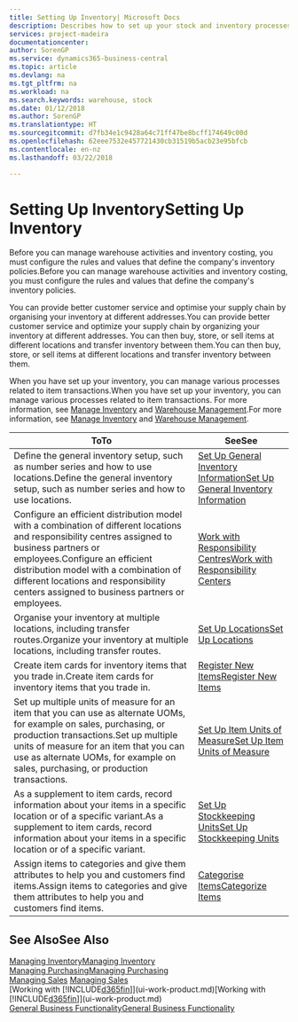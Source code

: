```yaml
---
title: Setting Up Inventory| Microsoft Docs
description: Describes how to set up your stock and inventory processes, including transfer routes and locations, such as warehouses.
services: project-madeira
documentationcenter: 
author: SorenGP
ms.service: dynamics365-business-central
ms.topic: article
ms.devlang: na
ms.tgt_pltfrm: na
ms.workload: na
ms.search.keywords: warehouse, stock
ms.date: 01/12/2018
ms.author: SorenGP
ms.translationtype: HT
ms.sourcegitcommit: d7fb34e1c9428a64c71ff47be8bcff174649c00d
ms.openlocfilehash: 62eee7532e457721430cb31519b5acb23e95bfcb
ms.contentlocale: en-nz
ms.lasthandoff: 03/22/2018

---
```

# <a name="setting-up-inventory"></a><span data-ttu-id="d0786-103">Setting Up Inventory</span><span class="sxs-lookup"><span data-stu-id="d0786-103">Setting Up Inventory</span></span>
<span data-ttu-id="d0786-104">Before you can manage warehouse activities and inventory costing, you must configure the rules and values that define the company's inventory policies.</span><span class="sxs-lookup"><span data-stu-id="d0786-104">Before you can manage warehouse activities and inventory costing, you must configure the rules and values that define the company's inventory policies.</span></span>

<span data-ttu-id="d0786-105">You can provide better customer service and optimise your supply chain by organising your inventory at different addresses.</span><span class="sxs-lookup"><span data-stu-id="d0786-105">You can provide better customer service and optimize your supply chain by organizing your inventory at different addresses.</span></span> <span data-ttu-id="d0786-106">You can then buy, store, or sell items at different locations and transfer inventory between them.</span><span class="sxs-lookup"><span data-stu-id="d0786-106">You can then buy, store, or sell items at different locations and transfer inventory between them.</span></span>

<span data-ttu-id="d0786-107">When you have set up your inventory, you can manage various processes related to item transactions.</span><span class="sxs-lookup"><span data-stu-id="d0786-107">When you have set up your inventory, you can manage various processes related to item transactions.</span></span> <span data-ttu-id="d0786-108">For more information, see [Manage Inventory](inventory-manage-inventory.md) and [Warehouse Management](warehouse-manage-warehouse.md).</span><span class="sxs-lookup"><span data-stu-id="d0786-108">For more information, see [Manage Inventory](inventory-manage-inventory.md) and [Warehouse Management](warehouse-manage-warehouse.md).</span></span>

| <span data-ttu-id="d0786-109">To</span><span class="sxs-lookup"><span data-stu-id="d0786-109">To</span></span> | <span data-ttu-id="d0786-110">See</span><span class="sxs-lookup"><span data-stu-id="d0786-110">See</span></span> |
| --- | --- |
| <span data-ttu-id="d0786-111">Define the general inventory setup, such as number series and how to use locations.</span><span class="sxs-lookup"><span data-stu-id="d0786-111">Define the general inventory setup, such as number series and how to use locations.</span></span> |[<span data-ttu-id="d0786-112">Set Up General Inventory Information</span><span class="sxs-lookup"><span data-stu-id="d0786-112">Set Up General Inventory Information</span></span>](inventory-how-setup-general.md) |
|<span data-ttu-id="d0786-113">Configure an efficient distribution model with a combination of different locations and responsibility centres assigned to business partners or employees.</span><span class="sxs-lookup"><span data-stu-id="d0786-113">Configure an efficient distribution model with a combination of different locations and responsibility centers assigned to business partners or employees.</span></span>|[<span data-ttu-id="d0786-114">Work with Responsibility Centres</span><span class="sxs-lookup"><span data-stu-id="d0786-114">Work with Responsibility Centers</span></span>](inventory-responsibility-centers.md)|
| <span data-ttu-id="d0786-115">Organise your inventory at multiple locations, including transfer routes.</span><span class="sxs-lookup"><span data-stu-id="d0786-115">Organize your inventory at multiple locations, including transfer routes.</span></span> |[<span data-ttu-id="d0786-116">Set Up Locations</span><span class="sxs-lookup"><span data-stu-id="d0786-116">Set Up Locations</span></span>](inventory-how-register-new-items.md) |
| <span data-ttu-id="d0786-117">Create item cards for inventory items that you trade in.</span><span class="sxs-lookup"><span data-stu-id="d0786-117">Create item cards for inventory items that you trade in.</span></span> |[<span data-ttu-id="d0786-118">Register New Items</span><span class="sxs-lookup"><span data-stu-id="d0786-118">Register New Items</span></span>](inventory-how-register-new-items.md) |
|<span data-ttu-id="d0786-119">Set up multiple units of measure for an item that you can use as alternate UOMs, for example on sales, purchasing, or production transactions.</span><span class="sxs-lookup"><span data-stu-id="d0786-119">Set up multiple units of measure for an item that you can use as alternate UOMs, for example on sales, purchasing, or production transactions.</span></span>|[<span data-ttu-id="d0786-120">Set Up Item Units of Measure</span><span class="sxs-lookup"><span data-stu-id="d0786-120">Set Up Item Units of Measure</span></span>](inventory-how-setup-units-of-measure.md)|
|<span data-ttu-id="d0786-121">As a supplement to item cards, record information about your items in a specific location or of a specific variant.</span><span class="sxs-lookup"><span data-stu-id="d0786-121">As a supplement to item cards, record information about your items in a specific location or of a specific variant.</span></span>|[<span data-ttu-id="d0786-122">Set Up Stockkeeping Units</span><span class="sxs-lookup"><span data-stu-id="d0786-122">Set Up Stockkeeping Units</span></span>](inventory-how-to-set-up-stockkeeping-units.md)|
| <span data-ttu-id="d0786-123">Assign items to categories and give them attributes to help you and customers find items.</span><span class="sxs-lookup"><span data-stu-id="d0786-123">Assign items to categories and give them attributes to help you and customers find items.</span></span> |[<span data-ttu-id="d0786-124">Categorise Items</span><span class="sxs-lookup"><span data-stu-id="d0786-124">Categorize Items</span></span>](inventory-how-categorize-items.md) |

## <a name="see-also"></a><span data-ttu-id="d0786-125">See Also</span><span class="sxs-lookup"><span data-stu-id="d0786-125">See Also</span></span>
[<span data-ttu-id="d0786-126">Managing Inventory</span><span class="sxs-lookup"><span data-stu-id="d0786-126">Managing Inventory</span></span>](inventory-manage-inventory.md)  
[<span data-ttu-id="d0786-127">Managing Purchasing</span><span class="sxs-lookup"><span data-stu-id="d0786-127">Managing Purchasing</span></span>](purchasing-manage-purchasing.md)  
<span data-ttu-id="d0786-128">[Managing Sales](sales-manage-sales.md)  </span><span class="sxs-lookup"><span data-stu-id="d0786-128">[Managing Sales](sales-manage-sales.md)  </span></span>  
<span data-ttu-id="d0786-129">[Working with [!INCLUDE[d365fin](includes/d365fin_md.md)]](ui-work-product.md)</span><span class="sxs-lookup"><span data-stu-id="d0786-129">[Working with [!INCLUDE[d365fin](includes/d365fin_md.md)]](ui-work-product.md)</span></span>  
[<span data-ttu-id="d0786-130">General Business Functionality</span><span class="sxs-lookup"><span data-stu-id="d0786-130">General Business Functionality</span></span>](ui-across-business-areas.md)

